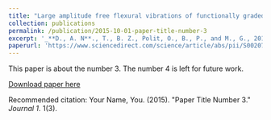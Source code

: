 ```yaml
---
title: "Large amplitude free flexural vibrations of functionally graded graphene platelets reinforced porous composite curved beams using finite element based on trigonometric shear deformation theory"
collection: publications
permalink: /publication/2015-10-01-paper-title-number-3
excerpt: '_**D., A. N**., T., B. Z., Polit, O., B., P., and M., G., 2019, “Large Amplitude Free Flexural Vibrations of Functionally Graded Graphene Platelets Reinforced Porous Composite Curved Beams Using Finite Element Based on Trigonometric Shear Deformation Theory,” Int. J. Non. Linear. Mech., 116(June), pp. 302–317._'
paperurl: 'https://www.sciencedirect.com/science/article/abs/pii/S0020746219303944'
---
```

This paper is about the number 3. The number 4 is left for future work.

[Download paper here](https://AND2797.github.io/files/1-s2.0-S0020746219303944-main.pdf)

Recommended citation: Your Name, You. (2015). "Paper Title Number 3." <i>Journal 1</i>. 1(3).
